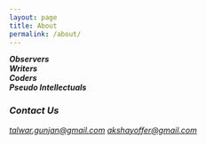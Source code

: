 ```yaml
---
layout: page
title: About
permalink: /about/
---
```


<b><i>
Observers <br>
Writers <br>
Coders <br>
Pseudo Intellectuals <br>
<i></b>



### Contact Us
[talwar.gunjan@gmail.com](mailto:talwar.gunjan@gmail.com)
[akshayoffer@gmail.com](mailto:akshayoffer@gmail.com)
